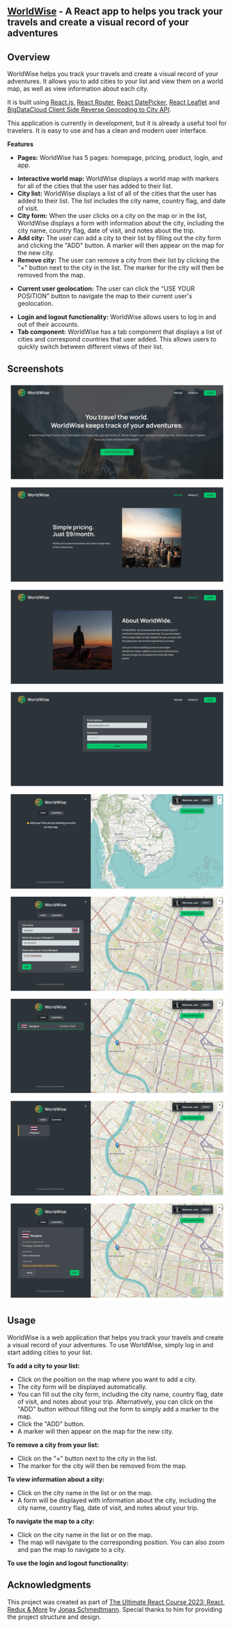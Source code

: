 ## <a href="https://stpk-worldwise.netlify.app/">WorldWise</a> - A React app to helps you track your travels and create a visual record of your adventures

## Overview

WorldWise helps you track your travels and create a visual record of your adventures. It allows you to add cities to your list and view them on a world map, as well as view information about each city.

It is built using [React.js](https://react.dev/), [React Router](https://reactrouter.com/), [React DatePicker](https://reactdatepicker.com/), [React Leaflet](https://react-leaflet.js.org/) and [BigDataCloud Client Side Reverse Geocoding to City API](https://www.bigdatacloud.com/free-api/free-reverse-geocode-to-city-api).

This application is currently in development, but it is already a useful tool for travelers. It is easy to use and has a clean and modern user interface.

**Features**

- **Pages:** WorldWise has 5 pages: homepage, pricing, product, login, and app.
<!--TODO - **Responsive design** WorldWise has a responsive design that adapts to different screen sizes and devices. -->
- **Interactive world map:** WorldWise displays a world map with markers for all of the cities that the user has added to their list.
- **City list:** WorldWise displays a list of all of the cities that the user has added to their list. The list includes the city name, country flag, and date of visit.
- **City form:** When the user clicks on a city on the map or in the list, WorldWise displays a form with information about the city, including the city name, country flag, date of visit, and notes about the trip.
- **Add city:** The user can add a city to their list by filling out the city form and clicking the "ADD" button. A marker will then appear on the map for the new city.
- **Remove city:** The user can remove a city from their list by clicking the "&times;" button next to the city in the list. The marker for the city will then be removed from the map.
<!--TODO - **Edit and update city** The user can edit and update the information for existing cities in the list. To do this, simply click on the city in the list and then click the "EDIT" button. -->
- **Current user geolocation:** The user can click the "USE YOUR POSITION" button to navigate the map to their current user's geolocation.
<!--TODO - **Local storage:** The list of cities is persisted in local storage, so that the user's list is preserved even if they close the browser or navigate to a different page. -->
- **Login and logout functionality:** WorldWise allows users to log in and out of their accounts.
- **Tab component:** WorldWise has a tab component that displays a list of cities and correspond countries that user added. This allows users to quickly switch between different views of their list.

## Screenshots

![home-page](public/screenshots/home-page.png)
![pricing-page](public/screenshots/pricing-page.png)
![product-page](public/screenshots/product-page.png)
![login-page](public/screenshots/login-page.png)
![app-page](public/screenshots/app-page.png)
![add-city](public/screenshots/add-city.png)
![display-cities](public/screenshots/display-cities.png)
![display-countries](public/screenshots/display-countries.png)
![city-detail](public/screenshots/city-detail.png)

## Usage

WorldWise is a web application that helps you track your travels and create a visual record of your adventures. To use WorldWise, simply log in and start adding cities to your list.

**To add a city to your list:**

- Click on the position on the map where you want to add a city.
- The city form will be displayed automatically.
- You can fill out the city form, including the city name, country flag, date of visit, and notes about your trip. Alternatively, you can click on the "ADD" button without filling out the form to simply add a marker to the map.
- Click the "ADD" button.
- A marker will then appear on the map for the new city.

**To remove a city from your list:**

- Click on the "&times;" button next to the city in the list.
- The marker for the city will then be removed from the map.

<!--TODO **To edit or update information for a city:**

- Click on the city in the list or on the map.
- The city form will be displayed with information about the city, including the city name, country flag, date of visit, and notes about your trip.
- Make the desired changes to the form.
- Click the "UPDATE" button. -->

**To view information about a city:**

- Click on the city name in the list or on the map.
- A form will be displayed with information about the city, including the city name, country flag, date of visit, and notes about your trip.

**To navigate the map to a city:**

- Click on the city name in the list or on the map.
- The map will navigate to the corresponding position. You can also zoom and pan the map to navigate to a city.

**To use the login and logout functionality:**

## Acknowledgments

This project was created as part of [The Ultimate React Course 2023: React, Redux & More](https://www.udemy.com/course/the-ultimate-react-course/) by [Jonas Schmedtmann](https://github.com/jonasschmedtmann). Special thanks to him for providing the project structure and design.
